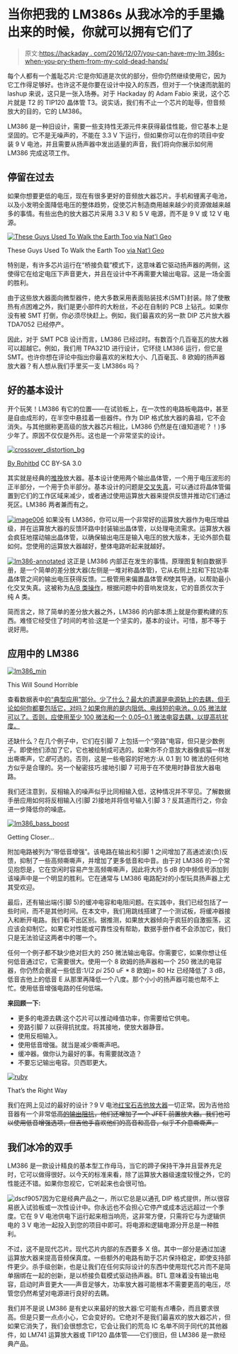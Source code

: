 # 当你把我的 LM386s 从我冰冷的手里撬出来的时候，你就可以拥有它们了

> 原文:[https://hackaday . com/2016/12/07/you-can-have-my-lm 386s-when-you-pry-them-from-my-cold-dead-hands/](https://hackaday.com/2016/12/07/you-can-have-my-lm386s-when-you-pry-them-from-my-cold-dead-hands/)

每个人都有一个羞耻芯片:它是你知道是次优的部分，但你仍然继续使用它，因为它工作得足够好。也许这不是你要在设计中投入的东西，但对于一个快速而肮脏的 lashup 来说，这只是一张入场券。对于 Hackaday 的 Adam Fabio 来说，这个芯片就是 T2 的 TIP120 晶体管 T3。说实话，我们有不止一个芯片的耻辱，但音频放大的目的，它的 LM386。

LM386 是一种旧设计，需要一些支持性无源元件来获得最佳性能，但它基本上是坚固的。它不是无噪声的，不能在 3.3 V 下运行，但如果你可以在你的项目中安装 9 V 电池，并且需要从扬声器中发出适量的声音，我们将向你展示如何用 LM386 完成这项工作。

## 停留在过去

如果你想要更低的电压，现在有很多更好的音频放大器芯片。手机和锂离子电池，以及小发明全面降低电压的整体趋势，促使芯片制造商用越来越少的资源做越来越多的事情。有些出色的放大器芯片采用 3.3 V 和 5 V 电源，而不是 9 V 或 12 V 电源。

[![These Guys Used To Walk the Earth Too via Nat'l Geo](../Images/7fefae36672b36749c4ca0ed65fecc98.png)](https://hackaday.com/wp-content/uploads/2016/11/dinosaur.jpg)

These Guys Used To Walk the Earth Too [via Nat’l Geo](http://ngm.nationalgeographic.com/2007/12/bizarre-dinosaurs/updike-text.html)

特别是，有许多芯片运行在“桥接负载”模式下，这意味着它驱动扬声器的两侧，这使得它在给定电压下声音更大，并且在设计中不再需要大输出电容。这是一场全面的胜利。

由于这些放大器面向微型器件，绝大多数采用表面贴装技术(SMT)封装。除了使散热有点困难之外，我们是更小部件的大粉丝，不必在自制的 PCB 上钻孔。如果你没有被 SMT 打倒，你必须尽快赶上。例如，我们最喜欢的另一款 DIP 芯片放大器 TDA7052 已经停产。

因此，对于 SMT PCB 设计而言，LM386 已经过时。有数百个几百毫瓦的放大器可以超越它。例如，我们用 TPA321D 进行设计，它环绕 LM386 运行，但它是 SMT。也许你想在评论中指出你最喜欢的米粒大小、几百毫瓦、8 欧姆的扬声器放大器？有人想从我们手里买一支 LM386s 吗？

## 好的基本设计

开个玩笑！LM386 有它的位置——在试验板上，在一次性的电路板电路中，甚至是自由成形的，在半空中悬挂着一些器件。作为 DIP 格式放大器的鼻祖，它不会消失。与其他据称更高级的放大器芯片相比，LM386 仍然是在(谁知道呢？！)多少年了。原因不仅仅是外形。这也是一个非常坚实的设计。

[![crossover_distortion_bg](../Images/9b43ae43be65c546688cca1ec82cc4dd.png)](https://hackaday.com/wp-content/uploads/2016/11/crossover_distortion_bg1.png)

[By Rohitbd](https://commons.wikimedia.org/w/index.php?curid=1236963) CC BY-SA 3.0

其实就是经典的[推挽](http://www.ecircuitcenter.com/Circuits/pushpull/pushpull.htm)放大器。基本设计使用两个输出晶体管，一个用于电压波形的正半部分，一个用于负半部分。基本设计的问题是[交叉失真](https://en.wikipedia.org/wiki/Crossover_distortion)，可以通过将晶体管偏置到它们的工作区域来减少，或者通过使用运算放大器来提供反馈并推动它们通过死区。LM386 两者兼而有之。

[![image006](../Images/dcef82724a57bf8b7616f3d228ca54d0.png)](https://hackaday.com/wp-content/uploads/2016/11/image006.png) 如果没有 LM386，你可以用一个非常好的运算放大器作为电压增益级，并在运算放大器的反馈环路中封装输出晶体管，以处理电流需求。运算放大器会疯狂地摆动输出晶体管，以确保输出电压是输入电压的放大版本，无论外部负载如何。您使用的运算放大器越好，整体电路听起来就越好。

[![lm386-annotated](../Images/b146d806a3d98c865d8850d02e5f45fe.png)](https://hackaday.com/wp-content/uploads/2016/11/lm386-annotated.png) 这正是 LM386 内部正在发生的事情。原理图复制自数据手册，是一个简单的差分放大器(左侧是一堆对称晶体管)，它从右侧上拉和下拉功率晶体管之间的输出电压获得反馈。二极管用来偏置晶体管*和*使其导通，以帮助最小化交叉失真。这被称为[A/B 类操作](http://www.electronics-tutorials.ws/amplifier/amplifier-classes.html)，根据问题中的音响发烧友，它的音质仅次于纯 A 类。

简而言之，除了简单的差分放大器之外，LM386 的内部本质上就是你要构建的东西。难怪它经受住了时间的考验:这是一个坚实的，基本的设计。可惜，那不等于说好用。

## 应用中的 LM386

[![lm386_min](../Images/0fd4b4fe9fa5f36dfef124223e163907.png)](https://hackaday.com/wp-content/uploads/2016/11/lm386_min.png)

This Will Sound Horrible

查看数据表中[的“典型应用”部分。少了什么？最大的遗漏是电源轨上的去耦，但无论如何你都要包括它，对吗？如果你用的是内阻低、电线短的电池，0.05 微法就可以了。否则，应使用至少 100 微法和一个 0.05–0.1 微法电容去耦，以提高抗扰度。](http://r.duckduckgo.com/l/?kh=-1&uddg=http%3A%2F%2Fwww.ti.com%2Flit%2Fds%2Fsymlink%2Flm386.pdf)

还缺什么？在几个例子中，它们在引脚 7 上包括一个“旁路”电容，但只是少数例子。即使他们添加了它，它也被绘制成可选的。如果你不介意放大器像疯猫一样发出嘶嘶声，它*是*可选的。否则，这是一些电容的好地方:从 0.1 到 10 微法的任何地方似乎是合理的。另一个秘密技巧:接地引脚 7 可用于在不使用时静音放大器电路。

我们还注意到，反相输入的噪声似乎比同相输入低，这种情况并不罕见。了解数据手册应用如何将反相输入(引脚 2)接地并将信号输入引脚 3？反其道而行之，你会进一步降低你的噪底。

[![lm386_bass_boost](../Images/1c070e652c3f67606195e5d44fb963b3.png)](https://hackaday.com/wp-content/uploads/2016/11/lm386_bass_boost.png)

Getting Closer…

附加电路被列为“带低音增强”。该电路在输出和引脚 1 之间增加了高通滤波(负)反馈，抑制了一些高频嘶嘶声，并增加了更多低音和中音。由于对 LM386 的一个常见抱怨是，它在空闲时容易产生高频嘶嘶声，因此将大约 5 dB 的中频信号添加到该噪声中是一个明显的胜利。它在通常与 LM386 电路配对的小型玩具扬声器上尤其受欢迎。

最后，还有输出端(引脚 5)的缓冲电容和电阻问题。在实践中，我们已经包括了一些时间，而不是其他时间。在本文中，我们用跳线搭建了一个测试板，将缓冲器接入和断开电路。我们看不出区别。据推测，如果放大器倾向于疯狂的自激振荡，这应该会抑制它。如果它对性能或可靠性没有帮助，数据手册作者不会添加它，我们只是无法验证这两者中的哪一个。

任何一个例子都不缺少绝对巨大的 250 微法输出电容。你需要它，如果你想让任何低音通过它，它需要很大。使用一个 8 欧姆的扬声器和一个 250 微法的电容器，你仍然会衰减一些低音:1/(2 *pi* 250 uF * 8 欧姆)= 80 Hz 已经降低了 3 dB，低音吉他上的低音 E 从那里再降低一个八度。那个小小的扬声器可能也帮不上忙。使用低音增强电路的任何低端。

**来回顾一下:**

*   更多的电源去耦:这个芯片可以推动峰值功率，你需要给它供电。
*   旁路引脚 7 以获得抗扰度。将其接地，使放大器静音。
*   使用反相输入。
*   使用低音增强。就当是减少嘶嘶声吧。
*   缓冲器。做你认为最好的事。有需要就改造？
*   不要忘记输出电容。贝西耶更大。

[![ruby](../Images/9e577762ccc106c3ac1d32e5e63780d3.png)](https://hackaday.com/wp-content/uploads/2016/11/ruby.png)

That’s the Right Way

我们在网上见过的最好的设计？9 V 电池[红宝石吉他放大器](http://www.runoffgroove.com/ruby.html)一切正常。因为吉他拾音器有一个非常低~~高[的输出阻抗](http://hackaday.com/2015/07/29/say-it-with-me-input-impedance/)，他们还增加了一个 JFET 前置放大器。我们也可以使用低音增强选项，但吉他手喜欢他们的高音和高音，似乎不介意嘶嘶声。~~

## 我们冰冷的双手

LM386 是一款设计精良的基本型工作母马，当它的蹄子保持干净并且营养充足时，它可以做得很好。以今天的标准来看，除了运算放大器级速度较慢之外，它的性能还不错。如果你忽视它，它听起来也会很可怕。

![dscf9057](../Images/98391db36e691e7b18939a411371cb73.png)因为它是经典产品之一，所以它总是以通孔 DIP 格式提供，所以很容易嵌入试验板或一次性设计中。你永远也不会担心它停产或成本远远超过一个季度。它在 9 V 电池供电下运行起来相当响亮，这非常方便，只需将它与为逻辑供电的 3 V 电池一起投入到您的项目中即可。将电源和逻辑电源分开总是一种胜利。

不过，这不是现代芯片。现代芯片内部的东西要多 X 倍。其中一部分是通过加速运算放大器来提高音频保真度。一些额外的电路有助于芯片保持稳定，即使支持部件更少。杀手级创新，也是让我们在任何实际设计的东西中使用现代芯片而不是简单捆绑在一起的创新，是以桥接负载模式驱动扬声器。BTL 意味着没有输出电容，启动时声音更大——声音足够大，功率放大器可能根本不需要更高的电压，尽管您仍然希望对电源进行良好的去耦。

我们并不是说 LM386 是有史以来最好的放大器:它可能有点嘈杂，而且要求很高。但是只要一点点小心，它会变好的。它绝对不是我们最喜欢的放大器芯片，但如果它消失了，我们会很想念它，它会让我们的荒岛 IC 名单不同于同代的其他器件，如 LM741 运算放大器或 TIP120 晶体管——它们很旧，但 LM386 是一款经典产品。